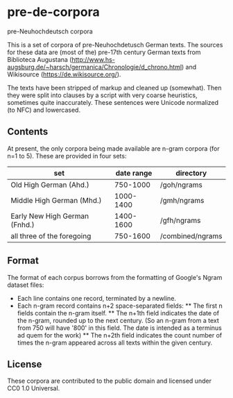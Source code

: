 pre-de-corpora
==============

pre-Neuhochdeutsch corpora

This is a set of corpora of pre-Neuhochdetusch German texts. The sources for these data are (most of the) pre-17th century German texts from Biblioteca Augustana (http://www.hs-augsburg.de/~harsch/germanica/Chronologie/d_chrono.html) and Wikisource (https://de.wikisource.org/).

The texts have been stripped of markup and cleaned up (somewhat). Then they were split into clauses by a script with very coarse heuristics, sometimes quite inaccurately. These sentences were Unicode normalized (to NFC) and lowercased.

## Contents
At present, the only corpora being made available are n-gram corpora (for n=1 to 5). These are provided in four sets:

| set                           | date range | directory        |
|-------------------------------|------------|------------------|
| Old High German (Ahd.)        | 750-1000   | /goh/ngrams      |
| Middle High German (Mhd.)     | 1000-1400  | /gmh/ngrams      |
| Early New High German (Fnhd.) | 1400-1600  | /gfh/ngrams      |
| all three of the foregoing    | 750-1600   | /combined/ngrams |

## Format
The format of each corpus borrows from the formatting of Google's Ngram dataset files:
* Each line contains one record, terminated by a newline.
* Each n-gram record contains n+2 space-separated fields:
** The first n fields contain the n-gram itself.
** The n+1th field indicates the date of the n-gram, rounded up to the next century. (So an n-gram from a text from 750 will have '800' in this field. The date is intended as a terminus ad quem for the work)
** The n+2th field indicates the count number of times the n-gram appeared across all texts within the given century.

## License
These corpora are contributed to the public domain and licensed under CC0 1.0 Universal.
